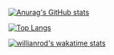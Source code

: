 [![Anurag's GitHub stats](https://github-stats-kappa.vercel.app/api?username=Pattywu20031224&show_icons=true&count_private=true)](https://github.com/anuraghazra/github-readme-stats)

[![Top Langs](https://github-stats-kappa.vercel.app/api/top-langs/?username=Pattywu20031224&langs_count=10)](https://github.com/anuraghazra/github-readme-stats)

[![willianrod's wakatime stats](https://github-stats-kappa.vercel.app/api/wakatime?username=Pattywu20031224)](https://github.com/anuraghazra/github-readme-stats)

